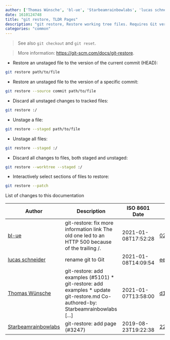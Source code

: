 ```yaml
---
author: ['Thomas Wünsche', 'bl-ue', 'Starbeamrainbowlabs', 'lucas schneider']
date: 1610124748
title: "git restore, TLDR Pages"
description: "git restore, Restore working tree files. Requires Git version 2.23+."
categories: "common"
---
```

> See also `git checkout` and `git reset`.

> More information: <https://git-scm.com/docs/git-restore>.

- Restore an unstaged file to the version of the current commit (HEAD):

```bash
git restore path/to/file
```

- Restore an unstaged file to the version of a specific commit:

```bash
git restore --source commit path/to/file
```

- Discard all unstaged changes to tracked files:

```bash
git restore :/
```

- Unstage a file:

```bash
git restore --staged path/to/file
```

- Unstage all files:

```bash
git restore --staged :/
```

- Discard all changes to files, both staged and unstaged:

```bash
git restore --worktree --staged :/
```

- Interactively select sections of files to restore:

```bash
git restore --patch
```
List of changes to this documentation


Author | Description | ISO 8601 Date | GitHub link
------|-----|-----|-----
[bl-ue](mailto:54780737+bl-ue@users.noreply.github.com) | git-restore: fix more information link The old one led to an HTTP 500 because of the trailing /. | 2021-01-08T17:52:28 | [0263149af3d6](https://github.com/tldr-pages/tldr/commit/0263149af3d6de47b9741be4daadb0b819d1415b)
[lucas schneider](mailto:casdpa@gmail.com) | rename git to Git | 2021-01-08T14:09:54 | [eef3712fc3a6](https://github.com/tldr-pages/tldr/commit/eef3712fc3a6a3774384b2e4ed934583c8349d75)
[Thomas Wünsche](mailto:42999314+thomaswuensche@users.noreply.github.com) | git-restore: add examples (#5101) * git-restore: add examples * update git-restore.md Co-authored-by: Starbeamrainbowlabs [...] | 2021-01-07T13:58:00 | [d157c1f373c9](https://github.com/tldr-pages/tldr/commit/d157c1f373c92ce70df7455ac0ab151c47022639)
[Starbeamrainbowlabs](mailto:sbrl@starbeamrainbowlabs.com) | git-restore: add page (#3247) | 2019-08-23T19:22:38 | [22dc13a4085a](https://github.com/tldr-pages/tldr/commit/22dc13a4085a24d41f350def1057c7f1a1f81b3e)

